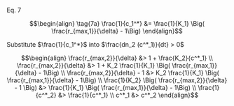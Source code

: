 Eq. 7  

$$\begin{align}
\tag{7a}
\frac{1}{c_1^*} &= \frac{1}{K_1} \Big( \frac{r_{max,1}}{\delta} - 1\Big)
\end{align}$$

Substitute $\frac{1}{c_1^*}$ into $\frac{dn_2 (c^*_1)}{dt} > 0$

$$\begin{align}
\frac{r_{max,2}}{\delta} &> 1 + \frac{K_2}{c^*_1} 
\\
\frac{r_{max,2}}{\delta} &> 1 + K_2 \frac{1}{K_1} \Big( \frac{r_{max,1}}{\delta} - 1\Big)
\\
\frac{r_{max,2}}{\delta} - 1 &> K_2 \frac{1}{K_1} \Big( \frac{r_{max,1}}{\delta} - 1\Big)
\\
\frac{1}{K_2} \Big( \frac{r_{max,2}}{\delta} - 1 \Big) &> \frac{1}{K_1} \Big( \frac{r_{max,1}}{\delta} - 1\Big)
\\
\frac{1}{c^*_2} &> \frac{1}{c^*_1}
\\
c^*_1 &> c^*_2
\end{align}$$